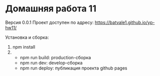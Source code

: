 # Домашняя работа 11
Версия 0.0.1
Проект доступен по адресу: https://batvale1.github.io/yp-hw11/

Установка и сборка:
1) npm install
2) - npm run build: production-сборка
   - npm run dev: develop-сборка
   - npm run deploy: публикация проекта github pages



